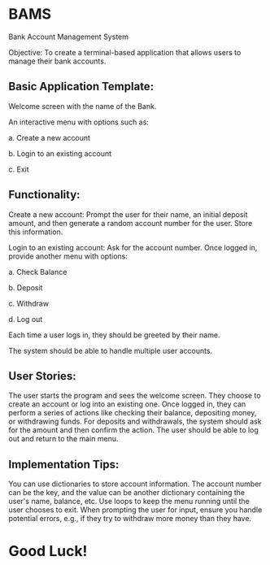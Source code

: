 # BAMS
Bank Account Management System

Objective: To create a terminal-based application that allows users to manage their bank accounts.

## Basic Application Template:

Welcome screen with the name of the Bank.

An interactive menu with options such as:

a. Create a new account

b. Login to an existing account

c. Exit

## Functionality:

Create a new account: Prompt the user for their name, an initial deposit amount, and then generate a random account number for the user. Store this information.

Login to an existing account: Ask for the account number. Once logged in, provide another menu with options:

a. Check Balance

b. Deposit

c. Withdraw

d. Log out

Each time a user logs in, they should be greeted by their name.

The system should be able to handle multiple user accounts.

## User Stories:

The user starts the program and sees the welcome screen.
They choose to create an account or log into an existing one.
Once logged in, they can perform a series of actions like checking their balance, depositing money, or withdrawing funds.
For deposits and withdrawals, the system should ask for the amount and then confirm the action.
The user should be able to log out and return to the main menu.



## Implementation Tips:

You can use dictionaries to store account information. The account number can be the key, and the value can be another dictionary containing the user's name, balance, etc.
Use loops to keep the menu running until the user chooses to exit.
When prompting the user for input, ensure you handle potential errors, e.g., if they try to withdraw more money than they have.

# Good Luck!
